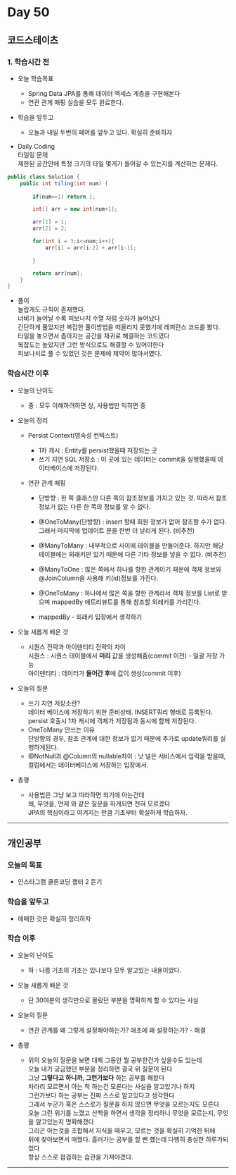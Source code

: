 # Day 50

## 코드스테이츠

### 1. 학습시간 전
* 오늘 학습목표

    - Spring Data JPA를 통해 데이터 엑세스 계층을 구현해본다  
    - 연관 관계 매핑 실습을 모두 완료한다.

* 학습을 앞두고

    - 오늘과 내일 두번의 페어를 앞두고 있다. 확실히 준비하자
    
* Daily Coding  
타일링 문제  
제한된 공간안에 특정 크기의 타일 몇개가 들어갈 수 있는지를 계산하는 문제다.
```java
public class Solution { 
	public int tiling(int num) {
		
		if(num==1) return 1;

		int[] arr = new int[num+1];

		arr[1] = 1;
		arr[2] = 2;

		for(int i = 3;i<=num;i++){
			arr[i] = arr[i-2] + arr[i-1];

		}

		return arr[num];
	}
}
```  
* 풀이  
놀랍게도 규칙이 존재했다.  
너비가 늘어날 수록 피보나치 수열 처럼 숫자가 늘어났다  
간단하게 풀었지만 복잡한 풀이방법을 떠올리지 못했기에 레퍼런스 코드를 봤다.  
타일을 놓으면서 좁아지는 공간을 재귀로 해결하는 코드였다  
복잡도는 높았지만 그런 방식으로도 해결할 수 있어야한다  
피보나치로 풀 수 있었던 것은 문제에 제약이 많아서였다.

### 학습시간 이후
* 오늘의 난이도

	- 중 : 모두 이해하려하면 상, 사용법만 익히면 중
* 오늘의 정리

	- Persist Context(영속성 컨텍스트)  
		- 1차 캐시 : Entity를 persist했을때 저장되는 곳
		- 쓰기 지연 SQL 저장소 : 이 곳에 있는 데이터는 commit을 실행했을때 데이터베이스에 저장된다.

	- 연관 관계 매핑  
		- 단방향 : 한 쪽 클래스만 다른 쪽의 참조정보를 가지고 있는 것. 따라서 참조정보가 없는 다른 한 쪽의 정보를 알 수 없다.
		- @OneToMany(단방향) : insert 할때 회원 정보가 없어 참조할 수가 없다. 그래서 마지막에 업데이트 문을 한번 더 날리게 된다. (비추천)  
		- @ManyToMany : 내부적으로 사이에 테이블을 만들어준다. 하지만 해당 테이블에는 외래키만 있기 때문에 다른 기타 정보를 넣을 수 없다. (비추천)
		- @ManyToOne : 많은 쪽에서 하나를 향한 관계이기 때문에 객체 정보와 @JoinColumn을 사용해 키(id)정보를 가진다.  
		- @OneToMany : 하나에서 많은 쪽을 향한 관계라서 객체 정보를 List로 받으며 mappedBy 애트리뷰트를 통해 참조할 외래키를 가리킨다.

		- mappedBy - 외래키 입장에서 생각하기

		
* 오늘 새롭게 배운 것

	- 시퀀스 전략과 아이덴티티 전략의 차이  
	시퀀스 : 시퀀스 테이블에서 **미리** 값을 생성해줌(commit 이전) - 일괄 저장 가능  
	아이덴티티 : 데이터가 **들어간 후**에 값이 생성(commit 이후)
* 오늘의 질문

	- 쓰기 지연 저장소란?  
	데이터 베이스에 저장하기 위한 준비상태. INSERT쿼리 형태로 등록된다. persist 호출시 1차 캐시에 객체가 저장됨과 동시에 함께 저장된다.
	- OneToMany 안쓰는 이유  
	단방향의 경우, 참조 관계에 대한 정보가 없기 때문에 추가로 update쿼리를 실행하게된다.
	- @NotNull과 @Column의 nullable차이 : 낫 널은 서비스에서 입력을 받을때, 컬럼에서는 데이터베이스에 저장하는 입장에서.

* 총평  

	- 사용법은 그냥 보고 따라하면 되기에 아는건데  
	왜, 무엇을, 언제 와 같은 질문을 하게되면 전혀 모르겠다  
	JPA의 핵심이라고 여겨지는 만큼 기초부터 확실하게 학습하자.

---
## 개인공부  

### 오늘의 목표
- 인스타그램 클론코딩 챕터 2 듣기

### 학습을 앞두고

- 애매한 것은 확실히 정리하자

### 학습 이후
* 오늘의 난이도

	- 하 : 나름 기초의 기초는 있나보다 모두 알고있는 내용이었다.

* 오늘 새롭게 배운 것

    - 단 30여분의 생각만으로 몰랐던 부분을 명확하게 할 수 있다는 사실
* 오늘의 질문

	- 연관 관계를 왜 그렇게 설정해야하는가? 애초에 왜 설정하는가? - 해결
* 총평 

	- 위의 오늘의 질문을 보면 대체 그동안 뭘 공부한건가 싶을수도 있는데  
	오늘 내가 궁금했던 부분을 정리하면 결국 위 질문이 된다  
	그냥 **그렇다고 하니까, 그런가보다** 하는 공부를 해왔다  
	차라리 모르면서 아는 척 하는건 모른다는 사실을 알고있기나 하지  
	그런가보다 하는 공부는 진짜 스스로 알고있다고 생각한다  
	그래서 누군가 혹은 스스로가 질문을 하지 않으면 무엇을 모르는지도 모른다  
	오늘 그런 위기를 느꼈고 산책을 하면서 생각을 정리하니 무엇을 모르는지, 무엇을 알고있는지 명확해졌다  
	그리곤 아는것을 조합해서 지식을 매우고, 모르는 것을 확실히 기억한 뒤에  
	뒤에 찾아보면서 매꿨다. 흘러가는 공부를 할 뻔 헀는데 다행히 충실한 하루가되었다  
	항상 스스로 점검하는 습관을 가져야겠다.
---